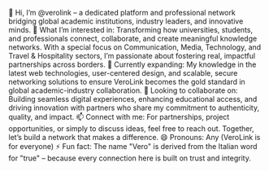 👋 Hi, I’m @verolink – a dedicated platform and professional network bridging global academic institutions, industry leaders, and innovative minds.
👀 What I’m interested in: Transforming how universities, students, and professionals connect, collaborate, and create meaningful knowledge networks. With a special focus on Communication, Media, Technology, and Travel & Hospitality sectors, I’m passionate about fostering real, impactful partnerships across borders.
🌱 Currently expanding: My knowledge in the latest web technologies, user-centered design, and scalable, secure networking solutions to ensure VeroLink becomes the gold standard in global academic-industry collaboration.
💞️ Looking to collaborate on: Building seamless digital experiences, enhancing educational access, and driving innovation with partners who share my commitment to authenticity, quality, and impact.
📫 Connect with me: For partnerships, project opportunities, or simply to discuss ideas, feel free to reach out. Together, let’s build a network that makes a difference.
😄 Pronouns: Any (VeroLink is for everyone)
⚡ Fun fact: The name "Vero" is derived from the Italian word for "true" – because every connection here is built on trust and integrity.
